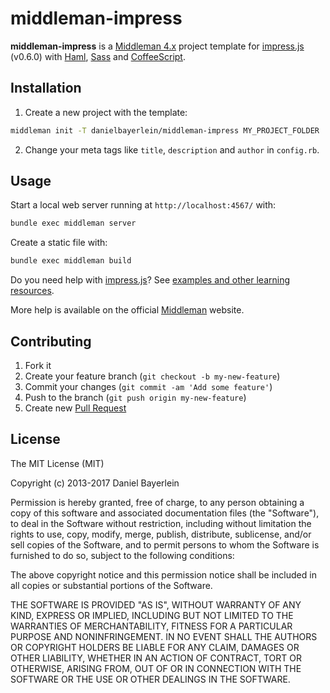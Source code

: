 # middleman-impress

**middleman-impress** is a [Middleman 4.x](http://middlemanapp.com) project
template for [impress.js](https://github.com/bartaz/impress.js) (v0.6.0) with
[Haml](http://haml.info), [Sass](http://sass-lang.com) and
[CoffeeScript](http://coffeescript.org).

## Installation

1. Create a new project with the template:

  ```bash
  middleman init -T danielbayerlein/middleman-impress MY_PROJECT_FOLDER
  ```

2. Change your meta tags like `title`, `description` and `author` in `config.rb`.

## Usage

Start a local web server running at `http://localhost:4567/` with:

```bash
bundle exec middleman server
```

Create a static file with:

```bash
bundle exec middleman build
```

Do you need help with [impress.js](https://github.com/bartaz/impress.js)? See
[examples and other learning resources](https://github.com/bartaz/impress.js#examples-and-other-learning-resources).

More help is available on the official [Middleman](http://middlemanapp.com)
website.

## Contributing

1. Fork it
2. Create your feature branch (`git checkout -b my-new-feature`)
3. Commit your changes (`git commit -am 'Add some feature'`)
4. Push to the branch (`git push origin my-new-feature`)
5. Create new [Pull Request](../../pull/new/master)

## License

The MIT License (MIT)

Copyright (c) 2013-2017 Daniel Bayerlein

Permission is hereby granted, free of charge, to any person obtaining a copy
of this software and associated documentation files (the "Software"), to deal
in the Software without restriction, including without limitation the rights
to use, copy, modify, merge, publish, distribute, sublicense, and/or sell
copies of the Software, and to permit persons to whom the Software is
furnished to do so, subject to the following conditions:

The above copyright notice and this permission notice shall be included in
all copies or substantial portions of the Software.

THE SOFTWARE IS PROVIDED "AS IS", WITHOUT WARRANTY OF ANY KIND, EXPRESS OR
IMPLIED, INCLUDING BUT NOT LIMITED TO THE WARRANTIES OF MERCHANTABILITY,
FITNESS FOR A PARTICULAR PURPOSE AND NONINFRINGEMENT. IN NO EVENT SHALL THE
AUTHORS OR COPYRIGHT HOLDERS BE LIABLE FOR ANY CLAIM, DAMAGES OR OTHER
LIABILITY, WHETHER IN AN ACTION OF CONTRACT, TORT OR OTHERWISE, ARISING FROM,
OUT OF OR IN CONNECTION WITH THE SOFTWARE OR THE USE OR OTHER DEALINGS IN
THE SOFTWARE.
